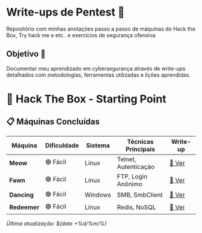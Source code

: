 # Write-ups de Pentest 📝

Repositório com minhas anotações passo a passo de máquinas do Hack the Box, Try hack me e etc.. e exercícios de segurança ofensiva

## Objetivo 🎯

Documentar meu aprendizado em cybersegurança através de write-ups detalhados com metodologias, ferramentas utilizadas e lições aprendidas.

# 🏁 Hack The Box - Starting Point

## 📋 Máquinas Concluídas

| Máquina | Dificuldade | Sistema | Técnicas Principais | Write-up |
|---------|-------------|---------|---------------------|----------|
| **Meow** | 🟢 Fácil | Linux | Telnet, Autenticação | [📖 Ver](HTB/Meow.md) |
| **Fawn** | 🟢 Fácil | Linux | FTP, Login Anônimo | [📖 Ver](HTB/Fawn.md) |
| **Dancing** | 🟢 Fácil | Windows | SMB, SmbClient | [📖 Ver](HTB/Dancing.md) |
| **Redeemer** | 🟢 Fácil | Linux | Redis, NoSQL | [📖 Ver](HTB/Redeemer.md) |


*Última atualização: $(date +%d/%m/%)*

